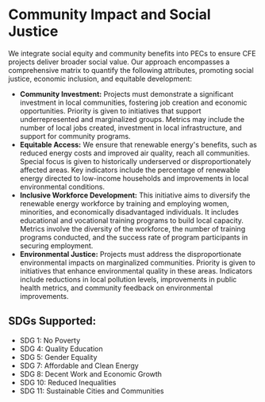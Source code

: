 # Community Impact and Social Justice

We integrate social equity and community benefits into PECs to ensure CFE projects deliver broader social value. Our approach encompasses a comprehensive matrix to quantify the following attributes, promoting social justice, economic inclusion, and equitable development:

* **Community Investment:** Projects must demonstrate a significant investment in local communities, fostering job creation and economic opportunities. Priority is given to initiatives that support underrepresented and marginalized groups. Metrics may include the number of local jobs created, investment in local infrastructure, and support for community programs.
* **Equitable Access:** We ensure that renewable energy's benefits, such as reduced energy costs and improved air quality, reach all communities. Special focus is given to historically underserved or disproportionately affected areas. Key indicators include the percentage of renewable energy directed to low-income households and improvements in local environmental conditions.
* **Inclusive Workforce Development:** This initiative aims to diversify the renewable energy workforce by training and employing women, minorities, and economically disadvantaged individuals. It includes educational and vocational training programs to build local capacity. Metrics involve the diversity of the workforce, the number of training programs conducted, and the success rate of program participants in securing employment.
* **Environmental Justice:** Projects must address the disproportionate environmental impacts on marginalized communities. Priority is given to initiatives that enhance environmental quality in these areas. Indicators include reductions in local pollution levels, improvements in public health metrics, and community feedback on environmental improvements.

## SDGs Supported:

* SDG 1: No Poverty
* SDG 4: Quality Education
* SDG 5: Gender Equality
* SDG 7: Affordable and Clean Energy
* SDG 8: Decent Work and Economic Growth
* SDG 10: Reduced Inequalities
* SDG 11: Sustainable Cities and Communities
